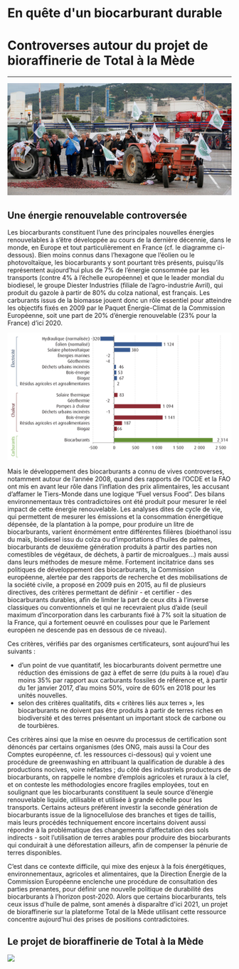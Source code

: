 # En quête d'un biocarburant durable
# Controverses autour du projet de bioraffinerie de Total à la Mède

--------

![](media/blocagelamede.jpeg)


## Une énergie renouvelable controversée

Les biocarburants constituent l’une des principales nouvelles énergies renouvelables à s’être développée au cours de la dernière décennie, dans le monde, en Europe et tout particulièrement en France (cf. le diagramme ci-dessous). Bien moins connus dans l’hexagone que l’éolien ou le photovoltaïque, les biocarburants y sont pourtant très présents, puisqu’ils représentent aujourd’hui plus de 7% de l’énergie consommée par les transports (contre 4% à l’échelle européenne) et que le leader mondial du biodiesel, le groupe Diester Industries (filiale de l’agro-industrie Avril), qui produit du gazole à partir de 80% du colza national, est français. Les carburants issus de la biomasse jouent donc un rôle essentiel pour atteindre les objectifs fixés en 2009 par le Paquet Énergie-Climat de la Commission Européenne, soit une part de 20% d’énergie renouvelable (23% pour la France) d’ici 2020.

![](media/evolution_renouvelables_2005-2012.png)

Mais le développement des biocarburants a connu de vives controverses, notamment autour de l’année 2008, quand des rapports de l’OCDE et la FAO ont mis en avant leur rôle dans l’inflation des prix alimentaires, les accusant d’affamer le Tiers-Monde dans une logique “Fuel versus Food”. Des bilans environnementaux très contradictoires ont été produit pour mesurer le réel impact de cette énergie renouvelable. Les analyses dites de cycle de vie, qui permettent de mesurer les émissions et la consommation énergétique dépensée, de la plantation à la pompe, pour produire un litre de biocarburants, varient énormément entre différentes filières (bioéthanol issu du maïs, biodiesel issu du colza ou d’importations d’huiles de palmes, biocarburants de deuxième génération produits à partir des parties non comestibles de végétaux, de déchets, à partir de microalgues…) mais aussi dans leurs méthodes de mesure même. Fortement incitatrice dans ses politiques de développement des biocarburants, la Commission européenne, alertée par des rapports de recherche et des mobilisations de la société civile, a proposé en 2009 puis en 2015, au fil de plusieurs directives, des critères permettant de définir - et certifier - des biocarburants durables, afin de limiter la part de ceux dits à l’inverse classiques ou conventionnels et qui ne recevraient plus d’aide (seuil maximum d’incorporation dans les carburants fixé à 7% soit la situation de la France, qui a fortement oeuvré en coulisses pour que le Parlement européen ne descende pas en dessous de ce niveau). 

Ces critères, vérifiés par des organismes certificateurs, sont aujourd’hui les suivants : 
- d’un point de vue quantitatif, les biocarburants doivent permettre une réduction des émissions de gaz à effet de serre (du puits à la roue) d’au moins 35% par rapport aux carburants fossiles de référence et, à partir du 1er janvier 2017, d’au moins 50%, voire de 60% en 2018 pour les unités nouvelles.
- selon des critères qualitatifs, dits « critères liés aux terres », les biocarburants ne doivent pas être produits à partir de terres riches en biodiversité et des terres présentant un important stock de carbone ou de tourbières.

Ces critères ainsi que la mise en oeuvre du processus de certification sont dénoncés par certains organismes (des ONG, mais aussi la Cour des Comptes européenne, cf. les ressources ci-dessous) qui y voient une procédure de greenwashing en attribuant la qualification de durable à des productions nocives, voire néfastes ; du côté des industriels producteurs de biocarburants, on rappelle le nombre d’emplois agricoles et ruraux à la clef, et on conteste les méthodologies encore fragiles employées, tout en soulignant que les biocarburants constituent la seule source d’énergie renouvelable liquide, utilisable et utilisée à grande échelle pour les transports. Certains acteurs préfèrent investir la seconde génération de biocarburants issue de la lignocellulose des branches et tiges de taillis, mais leurs procédés techniquement encore incertains doivent aussi répondre à la problématique des changements d’affectation des sols indirects - soit l’utilisation de terres arables pour produire des biocarburants qui conduirait à une déforestation ailleurs, afin de compenser la pénurie de terres disponibles.

C’est dans ce contexte difficile, qui mixe des enjeux à la fois énergétiques, environnementaux, agricoles et alimentaires, que la Direction Énergie de la Commission Européenne enclenche une procédure de consultation des parties prenantes, pour définir une nouvelle politique de durabilité des biocarburants à l’horizon post-2020. Alors que certains biocarburants, tels ceux issus d'huile de palme, sont amenés à disparaître d'ici 2021, un projet de bioraffinerie sur la plateforme Total de la Mède utilisant cette ressource concentre aujourd'hui des prises de positions contradictoires.

## Le projet de bioraffinerie de Total à la Mède

![](https://www.actu-environnement.com/images/illustrations/breves/31637_fb.jpg)


